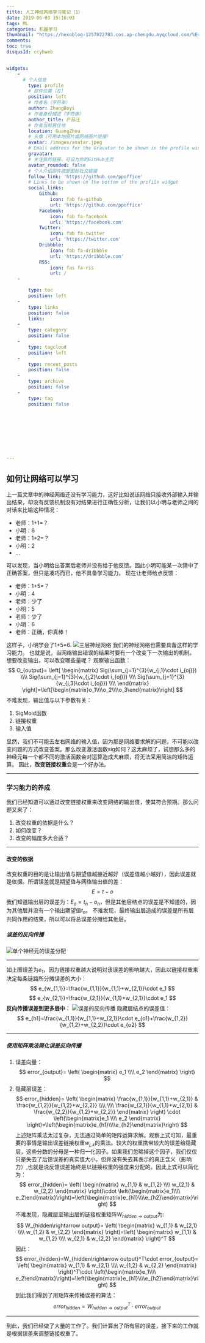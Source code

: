 ```yaml
---
title: 人工神经网络学习笔记（1）
date: 2019-06-03 15:16:03
tags: ML
categories: 机器学习
thumbnail: "https://hexoblog-1257022783.cos.ap-chengdu.myqcloud.com/%E4%BA%BA%E5%B7%A5%E7%A5%9E%E7%BB%8F%E7%BD%91%E7%BB%9C%E5%AD%A6%E4%B9%A0%E6%AF%94%E8%AE%B0%EF%BC%881%EF%BC%89/ml.jpg"
comments: 
toc: true
disqusId: ccyhweb


widgets:
    -
      # 个人信息
        type: profile
        # 部件位置（左）
        position: left
        # 作者名（字符串）
        author: ZhangBoyi
        # 作者身份描述（字符串）
        author_title: 产品汪
        # 作者当前居住地
        location: GuangZhou
        # 头像（可用本地图片或网络图片链接）
        avatar: /images/avatar.jpeg
        # Email address for the Gravatar to be shown in the profile widget
        gravatar: 
        # 关注我的链接，可设为你的GitHub主页
        avatar_rounded: false
        # 个人介绍部件底部图标社交链接
        follow_link: 'https://github.com/ppoffice'
        # Links to be shown on the bottom of the profile widget
        social_links:
            Github:
                icon: fab fa-github
                url: 'https://github.com/ppoffice'
            Facebook:
                icon: fab fa-facebook
                url: 'https://facebook.com'
            Twitter:
                icon: fab fa-twitter
                url: 'https://twitter.com'
            Dribbble:
                icon: fab fa-dribbble
                url: 'https://dribbble.com'
            RSS:
                icon: fas fa-rss
                url: /
    -

        type: toc
        position: left
    -
        type: links
        position: false
        links: 
    -
        type: category
        position: false
    -
        type: tagcloud
        position: left
    -
        type: recent_posts
        position: false
    -
        type: archive
        position: false
    -
        type: tag
        position: false









---
```

## 如何让网络可以学习
上一篇文章中的神经网络还没有学习能力，这好比如说该网络只接收外部输入并输出结果，却没有反馈机制没有对结果进行正确性分析，让我们以小明与老师之间的对话来比喻这种情况：
<!-- more -->
* 老师：1+1=？
* 小明：6
* 老师：1+2=？
* 小明：2
* ...

可以发现，当小明给出答案后老师并没有给于他反馈。因此小明可能某一次猜中了正确答案，但只是凑巧而已，他不具备学习能力。
现在让老师给点反馈：
* 老师：1+5=？
* 小明：4
* 老师：少了
* 小明：5
* 老师：少了
* 小明：6
* 老师：正确，你真棒！

这样子，小明学会了1+5=6.
![三层神经网络](http://hexoblog-1257022783.cos.ap-chengdu.myqcloud.com/%E4%BA%BA%E5%B7%A5%E7%A5%9E%E7%BB%8F%E7%BD%91%E7%BB%9C%E5%AD%A6%E4%B9%A0%E7%AC%94%E8%AE%B0%EF%BC%880%EF%BC%89/20190603023656961.png)
我们的神经网络也需要具备这样的学习能力。
也就是说，当网络输出错误的结果时要有一个改变下一次输出的机制。想要改变输出，可以改变哪些量呢？
观察输出函数：
$$
O_{output}=
\left[
\begin{matrix}
Sig(\sum_{j=1}^{3}{w_{j,1}\cdot i_{oj}}) \\\\
Sig(\sum_{j=1}^{3}{w_{j,2}\cdot i_{oj}}) \\\\
Sig(\sum_{j=1}^{3}{w_{j,3}\cdot i_{oj}}) \\\\
\end{matrix}
\right]=\left[\begin{matrix}o_1\\\\o_2\\\\o_3\end{matrix}\right]
$$
不难发现，输出值与以下参数有关：
1. SigMoid函数
2. 链接权重
3. 输入值

显然，我们不可能去左右网络的输入值，因为那是网络要求解的问题，不可能以改变问题的方式改变答案。那么改变激活函数sig如何？这太麻烦了，试想那么多的神经元每一个都不同的激活函数会对运算造成大麻烦，将无法采用简洁的矩阵运算。
因此，**改变链接权重**会是一个好办法。

---

### 学习能力的养成
我们已经知道可以通过改变链接权重来改变网络的输出值，使其符合预期。那么问题又来了：
1. 改变权重的依据是什么？
2. 如何改变？
3. 改变的幅度多大合适？

---
#### 改变的依据
改变权重的目的是让输出值与期望值越接近越好（误差值越小越好），因此误差就是依据。所谓误差就是期望值与网络输出值的差：
$$
E=t-o
$$
我们知道输出层的误差为：$E_o=t_n-o_n$，但是其他层结点的误差是不知道的，因为其他层并没有一个输出期望值$t_n$。
不难发现，最终输出层造成的误差是所有层共同作用的结果，所以可以将总误差分摊给其他层。
##### 误差的反向传播
![单个神经元的误差分配](http://hexoblog-1257022783.cos.ap-chengdu.myqcloud.com/%E4%BA%BA%E5%B7%A5%E7%A5%9E%E7%BB%8F%E7%BD%91%E7%BB%9C%E5%AD%A6%E4%B9%A0%E6%AF%94%E8%AE%B0%EF%BC%881%EF%BC%89/20190603111024704.png)

---
如上图误差为$e_1$，因为链接权重越大说明对该误差的影响越大，因此以链接权重来决定每条链路所分摊误差的大小：
$$
e_{w_{1,1}}=\frac{w_{1,1}}{w_{1,1}+w_{2,1}}\cdot e_1
$$
$$
e_{w_{2,1}}=\frac{w_{2,1}}{w_{1,1}+w_{2,1}}\cdot e_1
$$
**反向传播误差到更多层中：**
![误差的反向传播](http://hexoblog-1257022783.cos.ap-chengdu.myqcloud.com/%E4%BA%BA%E5%B7%A5%E7%A5%9E%E7%BB%8F%E7%BD%91%E7%BB%9C%E5%AD%A6%E4%B9%A0%E6%AF%94%E8%AE%B0%EF%BC%881%EF%BC%89/20190603113735974.png)
隐藏层结点的误差值：
$$
e_{h1}=\frac{w_{1,1}}{w_{1,1}+w_{2,1}}\cdot e_{o1}+\frac{w_{1,2}}{w_{1,2}+w_{2,2}}\cdot e_{o2}
$$

---
##### 使用矩阵乘法简化误差反向传播
1. 误差向量：
$$
error_{output}=
\left(
\begin{matrix}
e_1 \\\\
e_2
\end{matrix}
\right)
$$
2. 隐藏层误差：
$$
error_{hidden}=
\left(
\begin{matrix}
\frac{w_{1,1}}{w_{1,1}+w_{2,1}} & \frac{w_{1,2}}{w_{1,2}+w_{2,2}} \\\\
\\\\
\frac{w_{2,1}}{w_{1,1}+w_{2,1}} & \frac{w_{2,2}}{w_{1,2}+w_{2,2}}
\end{matrix}
\right) \cdot \left(\begin{matrix}e_1 \\\\ e_2 \end{matrix} \right)=\left(\begin{matrix}e_{h1}\\\\e_{h2}\end{matrix}\right)
$$
上述矩阵乘法太过复杂，无法通过简单的矩阵运算求解。观察上式可知，最重要的事情是输出误差链接权重$w_{j,k}$的乘法。较大的权重携带较大的误差给隐藏层，这些分数的分母是一种归一化因子。如果我们忽略掉这个因子，我们仅仅只是失去了后馈误差的真实值大小，但并没有失去其表示的真正含义（影响力）,也就是说反馈误差始终是以链接权重的强度来分配的。因此上式可以简化为：
$$
error_{hidden}=
\left(
\begin{matrix}
w_{1,1} & w_{1,2} \\\\
w_{2,1} & w_{2,2}
\end{matrix} 
\right)\cdot \left(\begin{matrix}e_1\\\\ e_2\end{matrix}\right)=\left(\begin{matrix}e_{h1}\\\\e_{h2}\end{matrix}\right)
$$
不难发现，隐藏层至输出层的链接权重矩阵$W_{hidden\rightarrow output}$为:
$$
W_{hidden\rightarrow output}=
\left(
\begin{matrix}
w_{1,1} & w_{2,1} \\\\
w_{1,2} & w_{2,2}
\end{matrix}
\right)=\left(
\begin{matrix}
w_{1,1} & w_{1,2} \\\\
w_{2,1} & w_{2,2}
\end{matrix} 
\right)^T
$$
因此：
$$
error_{hidden}=W_{hidden\rightarrow output}^T\cdot error_{output}=
\left(
\begin{matrix}
w_{1,1} & w_{2,1} \\\\
w_{1,2} & w_{2,2}
\end{matrix} 
\right)^T\cdot \left(\begin{matrix}e_1\\\\ e_2\end{matrix}\right)=\left(\begin{matrix}e_{h1}\\\\e_{h2}\end{matrix}\right)
$$
到此我们得到了用矩阵来传播误差的算法：
$$
error_{hidden}=W_{hidden\rightarrow output}^T\cdot error_{output}
$$

---
到此，我们已经做了大量的工作了。我们计算出了所有层的误差，接下来的工作就是根据误差来调整链接权重了。